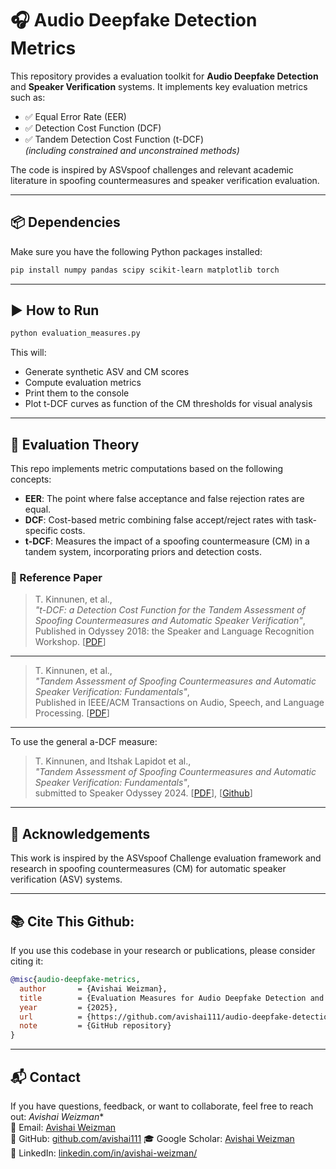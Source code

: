 
# 🎧 Audio Deepfake Detection Metrics

This repository provides a evaluation toolkit for **Audio Deepfake Detection** and **Speaker Verification** systems. It implements key evaluation metrics such as:

- ✅ Equal Error Rate (EER)
- ✅ Detection Cost Function (DCF)
- ✅ Tandem Detection Cost Function (t-DCF)  
  *(including constrained and unconstrained methods)*

The code is inspired by ASVspoof challenges and relevant academic literature in spoofing countermeasures and speaker verification evaluation.

---

## 📦 Dependencies

Make sure you have the following Python packages installed:

```bash
pip install numpy pandas scipy scikit-learn matplotlib torch
```

---

## ▶️ How to Run

```bash
python evaluation_measures.py
```

This will:
- Generate synthetic ASV and CM scores
- Compute evaluation metrics
- Print them to the console
- Plot t-DCF curves as function of the CM thresholds for visual analysis

---

## 🧠 Evaluation Theory

This repo implements metric computations based on the following concepts:

- **EER**: The point where false acceptance and false rejection rates are equal.
- **DCF**: Cost-based metric combining false accept/reject rates with task-specific costs.
- **t-DCF**: Measures the impact of a spoofing countermeasure (CM) in a tandem system, incorporating priors and detection costs.

### 🔗 Reference Paper

> T. Kinnunen, et al.,  
> *"t-DCF: a Detection Cost Function for the Tandem Assessment of Spoofing Countermeasures and Automatic Speaker Verification"*,  
> 	Published in Odyssey 2018: the Speaker and Language Recognition Workshop. [[PDF](https://www.isca-speech.org/archive/Odyssey_2018/pdfs/68.pdf)]
---
> T. Kinnunen, et al.,  
> *"Tandem Assessment of Spoofing Countermeasures and Automatic Speaker Verification: Fundamentals"*,  
> 	Published in IEEE/ACM Transactions on Audio, Speech, and Language Processing. [[PDF](https://doi.org/10.1109/TASLP.2020.3009494)]
---
To use the general a-DCF measure:
> T. Kinnunen, and Itshak Lapidot et al.,  
> *"Tandem Assessment of Spoofing Countermeasures and Automatic Speaker Verification: Fundamentals"*,  
> 	submitted to Speaker Odyssey 2024. [[PDF](https://doi.org/10.1109/TASLP.2020.3009494)], [[Github](https://github.com/shimhz/a_DCF)]

---

## 🙌 Acknowledgements

This work is inspired by the ASVspoof Challenge evaluation framework and research in spoofing countermeasures (CM) for automatic speaker verification (ASV) systems.

---
## 📚 Cite This Github:

If you use this codebase in your research or publications, please consider citing it:

```bibtex
@misc{audio-deepfake-metrics,
  author       = {Avishai Weizman},
  title        = {Evaluation Measures for Audio Deepfake Detection and Speaker Verification},
  year         = {2025},
  url          = {https://github.com/avishai111/audio-deepfake-detection-metrics},
  note         = {GitHub repository}
}
```
---

## 📬 Contact

If you have questions, feedback, or want to collaborate, feel free to reach out:
*Avishai Weizman**  
 📧 Email: [Avishai Weizman](mailto:wavishay@post.bgu.ac.il)  
 🔗 GitHub: [github.com/avishai111](https://github.com/avishai111)
 🎓 Google Scholar: [Avishai Weizman](https://scholar.google.com/citations?hl=iw&user=vWlnVpUAAAAJ)  
 💼 LinkedIn: [linkedin.com/in/avishai-weizman/](https://www.linkedin.com/in/avishai-weizman/)
 

